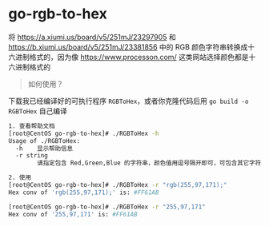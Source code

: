 # go-rgb-to-hex

将 https://a.xiumi.us/board/v5/251mJ/23297905 和 https://b.xiumi.us/board/v5/251mJ/23381856 中的 RGB 颜色字符串转换成十六进制格式的，因为像 https://www.processon.com/ 这类网站选择颜色都是十六进制格式的


> 如何使用？

下载我已经编译好的可执行程序 `RGBToHex`，或者你克隆代码后用 `go build -o RGBToHex` 自己编译

```bash
1. 查看帮助文档
[root@CentOS go-rgb-to-hex]# ./RGBToHex -h
Usage of ./RGBToHex:
  -h	显示帮助信息
  -r string
    	请指定包含 Red,Green,Blue 的字符串，颜色值用逗号隔开即可，可包含其它字符，比如 'rgb(255,97,171);' 也能正常解析

2. 使用
[root@CentOS go-rgb-to-hex]# ./RGBToHex -r "rgb(255,97,171);"
Hex conv of 'rgb(255,97,171);' is: #FF61AB

[root@CentOS go-rgb-to-hex]# ./RGBToHex -r "255,97,171"
Hex conv of '255,97,171' is: #FF61AB
```